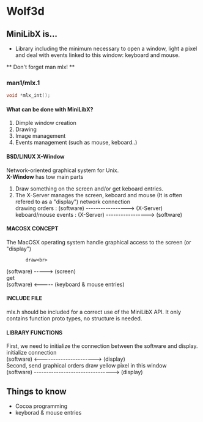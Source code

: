# Wolf3d

## MiniLibX is...
- Library including the minimum necessary to open a window, light a pixel and deal with events linked to this window: keyboard and mouse. 

** Don't forget man mlx! **  

### man1/mlx.1
```c
void *mlx_int();
```
#### What can be done with MiniLibX?
1. Dimple window creation
2. Drawing
3. Image management
4. Events management (such as mouse, keboard..)

#### BSD/LINUX X-Window
Network-oriented graphical system for Unix.<br>
**X-Window** has tow main parts
1. Draw something on the screen and/or get keboard entries.
2. The X-Server manages the screen, keboard and mouse (It is often refered to as a "display")
                                  network connection  
drawing orders       : (software) -----------------> (X-Server)  
keboard/mouse events : (X-Server) -----------------> (software)  

#### MACOSX CONCEPT
The MacOSX operating system handle graphical access to the screen (or "display")<br>

           draw<br>
(software) -----> (screen)<br>
            get<br>
(software) <----- (keyboard & mouse entries)<br>

#### INCLUDE FILE
mlx.h should be included for a correct use of the MiniLibX API. It only contains function proto types, no structure is needed.

#### LIBRARY FUNCTIONS

First, we need to initialize the connection between the software and display.<br>
            initialize connection<br>
(software) <----------------------> (display)<br>
Second, send graphical orders
           draw yellow pixel in this window<br>
(software) --------------------------------> (display)<br>


## Things to know
* Cocoa programming
* keyborad & mouse entries
